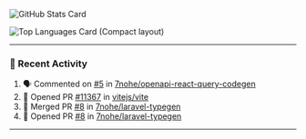 ![GitHub Stats Card](https://github-readme-stats.vercel.app/api?username=7nohe&count_private=true&theme=react)

![Top Languages Card (Compact layout)](https://github-readme-stats.vercel.app/api/top-langs/?username=7nohe&layout=compact&theme=react)

---

### :koala: Recent Activity

<!--START_SECTION:activity-->
1. 🗣 Commented on [#5](https://github.com/7nohe/openapi-react-query-codegen/issues/5) in [7nohe/openapi-react-query-codegen](https://github.com/7nohe/openapi-react-query-codegen)
2. 💪 Opened PR [#11367](https://github.com/vitejs/vite/pull/11367) in [vitejs/vite](https://github.com/vitejs/vite)
3. 🎉 Merged PR [#8](https://github.com/7nohe/laravel-typegen/pull/8) in [7nohe/laravel-typegen](https://github.com/7nohe/laravel-typegen)
4. 💪 Opened PR [#8](https://github.com/7nohe/laravel-typegen/pull/8) in [7nohe/laravel-typegen](https://github.com/7nohe/laravel-typegen)
<!--END_SECTION:activity-->

---
